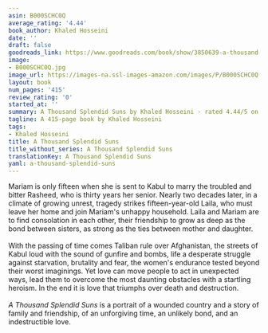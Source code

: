 ```yaml
---
asin: B000SCHC0Q
average_rating: '4.44'
book_author: Khaled Hosseini
date: ''
draft: false
goodreads_link: https://www.goodreads.com/book/show/3850639-a-thousand-splendid-suns
image:
- B000SCHC0Q.jpg
image_url: https://images-na.ssl-images-amazon.com/images/P/B000SCHC0Q.01._SCLZZZZZZZ.jpg
layout: book
num_pages: '415'
review_rating: '0'
started_at: ''
summary: A Thousand Splendid Suns by Khaled Hosseini - rated 4.44/5 on Goodreads
tagline: A 415-page book by Khaled Hosseini
tags:
- Khaled Hosseini
title: A Thousand Splendid Suns
title_without_series: A Thousand Splendid Suns
translationKey: A Thousand Splendid Suns
yaml: a-thousand-splendid-suns
---
```


Mariam is only fifteen when she is sent to Kabul to marry the troubled and bitter Rasheed, who is thirty years her senior. Nearly two decades later, in a climate of growing unrest, tragedy strikes fifteen-year-old Laila, who must leave her home and join Mariam's unhappy household. Laila and Mariam are to find consolation in each other, their friendship to grow as deep as the bond between sisters, as strong as the ties between mother and daughter. <br /><br />With the passing of time comes Taliban rule over Afghanistan, the streets of Kabul loud with the sound of gunfire and bombs, life a desperate struggle against starvation, brutality and fear, the women's endurance tested beyond their worst imaginings. Yet love can move people to act in unexpected ways, lead them to overcome the most daunting obstacles with a startling heroism. In the end it is love that triumphs over death and destruction. <br /><br /><i>A Thousand Splendid Suns</i> is a portrait of a wounded country and a story of family and friendship, of an unforgiving time, an unlikely bond, and an indestructible love.